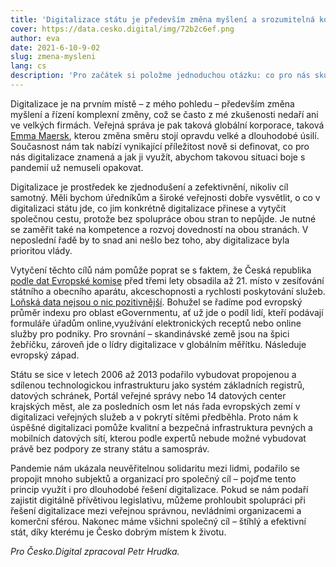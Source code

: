 ```yaml
---
title: 'Digitalizace státu je především změna myšlení a srozumitelná komunikace'
cover: https://data.cesko.digital/img/72b2c6ef.png
author: eva
date: 2021-6-10-9-02
slug: zmena-mysleni
lang: cs
description: 'Pro začátek si položme jednoduchou otázku: co pro nás skutečně znamená digitalizace státu? Jde o mantru, kterou používáme léta a rády ji skloňují všechny politické strany jako svou prioritu. Ale co pro nás skutečně znamená nebo by znamenat měla? A jakou o tom my jako společnost máme představu?'
---
```


Digitalizace je na prvním místě – z mého pohledu – především změna myšlení a řízení komplexní změny, což se často z mé zkušenosti nedaří ani ve velkých firmách. Veřejná správa je pak taková globální korporace, taková [Emma Maersk](https://en.wikipedia.org/wiki/Emma_Mærsk), kterou změna směru stojí opravdu velké a dlouhodobé úsilí. Současnost nám tak nabízí vynikající příležitost nově si definovat, co pro nás digitalizace znamená a jak ji využít, abychom takovou situaci boje s pandemií už nemuseli opakovat.

Digitalizace je prostředek ke zjednodušení a zefektivnění, nikoliv cíl samotný. Měli bychom úředníkům a široké veřejnosti dobře vysvětlit, o co v digitalizaci státu jde, co jim konkrétně digitalizace přinese a vytyčit společnou cestu, protože bez spolupráce obou stran to nepůjde. Je nutné se zaměřit také na kompetence a rozvoj dovedností na obou stranách. V neposlední řadě by to snad ani nešlo bez toho, aby digitalizace byla prioritou vlády.

Vytyčení těchto cílů nám pomůže poprat se s faktem, že Česká republika [podle dat Evropské komise](https://olomoucka.drbna.cz/zpravy/spolecnost/22284-cesko-v-elektronizaci-verejne-spravy-v-evrope-vyrazne-zaostava-kde-je-kamen-urazu.html) před třemi lety obsadila až 21. místo v zesíťování státního a obecního aparátu, akceschopnosti a rychlosti poskytování služeb. [Loňská data nejsou o nic pozitivnější](https://www.seznamzpravy.cz/clanek/mene-nehod-a-rozbitych-silnic-jak-pomuze-digitalizace-statu-lidem-i-firmam-154896). Bohužel se řadíme pod evropský průměr indexu pro oblast eGovernmentu, ať už jde o podíl lidí, kteří podávají formuláře úřadům online,využívání elektronických receptů nebo online služby pro podniky. Pro srovnání – skandinávské země jsou na špici žebříčku, zároveň jde o lídry digitalizace v globálním měřítku. Následuje evropský západ.

Státu se sice v letech 2006 až 2013 podařilo vybudovat propojenou a sdílenou technologickou infrastrukturu jako systém základních registrů, datových schránek, Portál veřejné správy nebo 14 datových center krajských měst, ale za posledních osm let nás řada evropských zemí v digitalizaci veřejných služeb a v pokrytí sítěmi předběhla. Proto nám k úspěšné digitalizaci pomůže kvalitní a bezpečná infrastruktura pevných a mobilních datových sítí, kterou podle expertů nebude možné vybudovat právě bez podpory ze strany státu a samospráv.

Pandemie nám ukázala neuvěřitelnou solidaritu mezi lidmi, podařilo se propojit mnoho subjektů a organizací pro společný cíl – pojďme tento princip využít i pro dlouhodobé řešení digitalizace. Pokud se nám podaří zajistit digitálně přívětivou legislativu, můžeme prohloubit spolupráci při řešení digitalizace mezi veřejnou správnou, nevládními organizacemi a komerční sférou. Nakonec máme všichni společný cíl – štíhlý a efektivní stát, díky kterému je Česko dobrým místem k životu.

*Pro Česko.Digital zpracoval Petr Hrudka.*